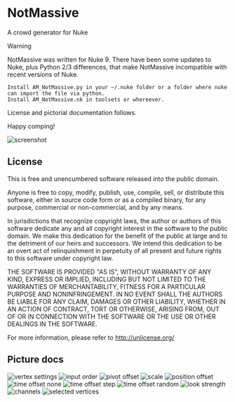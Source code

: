 # NotMassive
A crowd generator for Nuke

> [!WARNING]
> NotMassive was written for Nuke 9. There have been some updates to Nuke, plus Python 2/3 differences, that make NotMassive incompatible with recent versions of Nuke.

```
Install AM_NotMassive.py in your ~/.nuke folder or a folder where nuke can import the file via python.
Install AM_NotMassive.nk in toolsets or whereever.
```

License and pictorial documentation follows.

Happy comping!

![screenshot](https://raw.githubusercontent.com/artandmath/NotMassive/master/docs/NotMassive_Screenshot.jpg)

## License

This is free and unencumbered software released into the public domain.

Anyone is free to copy, modify, publish, use, compile, sell, or
distribute this software, either in source code form or as a compiled
binary, for any purpose, commercial or non-commercial, and by any
means.

In jurisdictions that recognize copyright laws, the author or authors
of this software dedicate any and all copyright interest in the
software to the public domain. We make this dedication for the benefit
of the public at large and to the detriment of our heirs and
successors. We intend this dedication to be an overt act of
relinquishment in perpetuity of all present and future rights to this
software under copyright law.

THE SOFTWARE IS PROVIDED "AS IS", WITHOUT WARRANTY OF ANY KIND,
EXPRESS OR IMPLIED, INCLUDING BUT NOT LIMITED TO THE WARRANTIES OF
MERCHANTABILITY, FITNESS FOR A PARTICULAR PURPOSE AND NONINFRINGEMENT.
IN NO EVENT SHALL THE AUTHORS BE LIABLE FOR ANY CLAIM, DAMAGES OR
OTHER LIABILITY, WHETHER IN AN ACTION OF CONTRACT, TORT OR OTHERWISE,
ARISING FROM, OUT OF OR IN CONNECTION WITH THE SOFTWARE OR THE USE OR
OTHER DEALINGS IN THE SOFTWARE.

For more information, please refer to <http://unlicense.org/>

## Picture docs

![vertex settings](https://github.com/artandmath/NotMassive/blob/master/docs/vertex.gif?raw=true)
![input order](https://github.com/artandmath/NotMassive/blob/master/docs/inputOrder.gif?raw=true)
![pivot offset](https://github.com/artandmath/NotMassive/blob/master/docs/pivotOffset.gif?raw=true)
![scale](https://github.com/artandmath/NotMassive/blob/master/docs/scale.gif?raw=true)
![position offset](https://github.com/artandmath/NotMassive/blob/master/docs/positionOffset.gif?raw=true)
![time offset none](https://github.com/artandmath/NotMassive/blob/master/docs/timeOffsetNone.gif?raw=true)
![time offset step](https://github.com/artandmath/NotMassive/blob/master/docs/timeOffsetStep.gif?raw=true)
![time offset random](https://github.com/artandmath/NotMassive/blob/master/docs/timeOffsetRandom.gif?raw=true)
![look strength](https://github.com/artandmath/NotMassive/blob/master/docs/lookStrength.gif?raw=true)
![channels](https://github.com/artandmath/NotMassive/blob/master/docs/channels.gif?raw=true)
![selected vertices](https://github.com/artandmath/NotMassive/blob/master/docs/selectedVertices.gif?raw=true)
